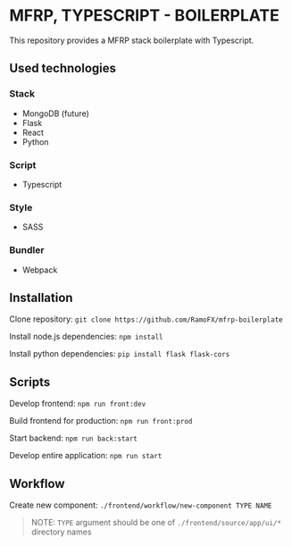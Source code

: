 # MFRP, TYPESCRIPT - BOILERPLATE
This repository provides a MFRP stack boilerplate with Typescript.



## Used technologies

### Stack
- MongoDB (future)
- Flask
- React
- Python

### Script
- Typescript

### Style
- SASS

### Bundler
- Webpack



## Installation
Clone repository: `git clone https://github.com/RamoFX/mfrp-boilerplate`

Install node.js dependencies: `npm install`

Install python dependencies: `pip install flask flask-cors`



## Scripts
Develop frontend: `npm run front:dev`

Build frontend for production: `npm run front:prod`

Start backend: `npm run back:start`

Develop entire application: `npm run start`


## Workflow
Create new component: `./frontend/workflow/new-component TYPE NAME`

> NOTE: `TYPE` argument should be one of `./frontend/source/app/ui/*` directory names
